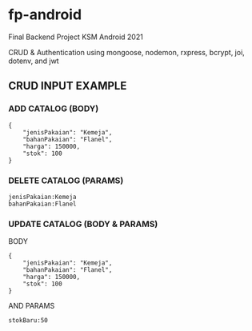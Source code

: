 # fp-android
 Final Backend Project KSM Android 2021

 CRUD & Authentication
 using mongoose, nodemon, rxpress, bcrypt, joi, dotenv, and jwt

##  CRUD INPUT EXAMPLE
### ADD CATALOG (BODY)
```
{
    "jenisPakaian": "Kemeja",
    "bahanPakaian": "Flanel",
    "harga": 150000,
    "stok": 100
}
```
### DELETE CATALOG (PARAMS)
```
jenisPakaian:Kemeja
bahanPakaian:Flanel
```
### UPDATE CATALOG (BODY & PARAMS)
BODY
```
{
    "jenisPakaian": "Kemeja",
    "bahanPakaian": "Flanel",
    "harga": 150000,
    "stok": 100
}
```
AND PARAMS
```
stokBaru:50
```